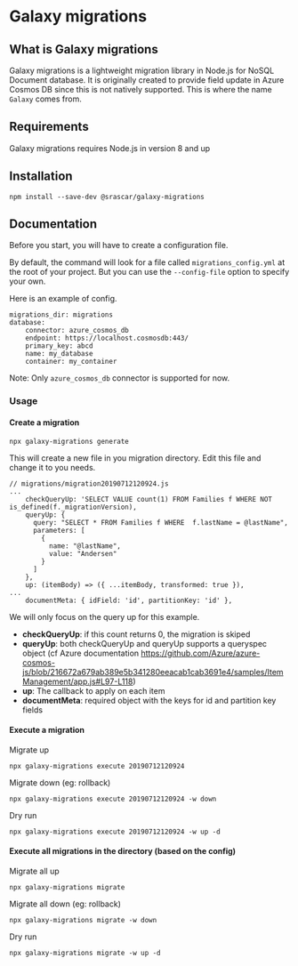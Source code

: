 # Galaxy migrations

## What is Galaxy migrations

Galaxy migrations is a lightweight migration library in Node.js for NoSQL Document database.
It is originally created to provide field update in Azure Cosmos DB since this is not natively supported.
This is where the name `Galaxy` comes from.

## Requirements

Galaxy migrations requires Node.js in version 8 and up

## Installation

```
npm install --save-dev @srascar/galaxy-migrations
```

## Documentation

Before you start, you will have to create a configuration file.

By default, the command will look for a file called `migrations_config.yml` at the root of your project.
But you can use the `--config-file` option to specify your own.

Here is an example of config.

```
migrations_dir: migrations
database:
    connector: azure_cosmos_db
    endpoint: https://localhost.cosmosdb:443/
    primary_key: abcd
    name: my_database
    container: my_container

```

Note: Only `azure_cosmos_db` connector is supported for now.

### Usage

#### Create a migration

```
npx galaxy-migrations generate
```

This will create a new file in you migration directory.
Edit this file and change it to you needs.

```
// migrations/migration20190712120924.js
...
    checkQueryUp: 'SELECT VALUE count(1) FROM Families f WHERE NOT is_defined(f._migrationVersion),
    queryUp: {
      query: "SELECT * FROM Families f WHERE  f.lastName = @lastName",
      parameters: [
        {
          name: "@lastName",
          value: "Andersen"
        }
      ]
    },
    up: (itemBody) => ({ ...itemBody, transformed: true }),
...
    documentMeta: { idField: 'id', partitionKey: 'id' },

```

We will only focus on the query up for this example.

-   **checkQueryUp**: if this count returns 0, the migration is skiped
-   **queryUp**: both checkQueryUp and queryUp supports a queryspec object (cf Azure documentation https://github.com/Azure/azure-cosmos-js/blob/216672a679ab389e5b341280eeacab1cab3691e4/samples/ItemManagement/app.js#L97-L118)
-   **up**: The callback to apply on each item
-   **documentMeta**: required object with the keys for id and partition key fields

#### Execute a migration

Migrate up

```
npx galaxy-migrations execute 20190712120924
```

Migrate down (eg: rollback)

```
npx galaxy-migrations execute 20190712120924 -w down
```

Dry run

```
npx galaxy-migrations execute 20190712120924 -w up -d
```

#### Execute all migrations in the directory (based on the config)

Migrate all up

```
npx galaxy-migrations migrate
```

Migrate all down (eg: rollback)

```
npx galaxy-migrations migrate -w down
```

Dry run

```
npx galaxy-migrations migrate -w up -d
```
